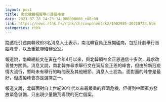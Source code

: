 ```yaml
---
layout: post
title: 南北韓據報擬舉行首腦峰會
date: 2021-07-28 14:23:34.000000000 +08:00
link: https://news.rthk.hk/rthk/ch/component/k2/1602985-20210728.htm
categories: rthk
---
```


路透社引述南韓政府3名消息人士表示，南北韓官員正展開磋商，包括計劃舉行首腦峰會，以及重啟聯絡辦公室。

報道說，南韓總統文在寅在今年4月以來，與北韓領袖金正恩通信十多次，尋求改善雙方關係。消息又說，南北韓亦尋求舉行文在寅及金正恩的峰會，但由於新冠疫情大流行，暫時未有舉行的時間表及其他細節。消息人士認為，面對面的峰會是最好，但虛擬峰會亦是選擇之一。

報道又說，北韓面對自上世紀90年代以來最嚴重的經濟危機，但得到中國軍方發放緊急儲備，只出現少量饑荒導致的死亡個案。
